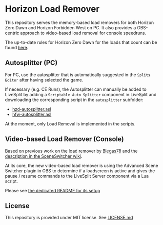 # Horizon Load Remover

This repository serves the memory-based load removers for both Horizon Zero Dawn and Horizon Forbidden West on PC. It also provides a OBS-centric approach to video-based load removal for console speedruns.

The up-to-date rules for Horizon Zero Dawn for the loads that count can be found [here](https://www.speedrun.com/hzd/guides/6atmp).

## Autosplitter (PC)

For PC, use the autosplitter that is automatically suggested in the `Splits Editor` after having selected the game.

If necessary (e.g. CE Runs), the Autosplitter can manually be added to LiveSplit by adding a `Scriptable Auto Splitter` component in LiveSplit and downloading the corresponding script in the `autosplitter` subfolder:
* [hzd-autosplitter.asl](https://raw.githubusercontent.com/HorizonSpeedrun/horizon-load-remover/master/autosplitter/hzd-autosplitter.asl)
* [hfw-autosplitter.asl](https://raw.githubusercontent.com/HorizonSpeedrun/horizon-load-remover/master/autosplitter/hfw-autosplitter.asl)

At the moment, only Load Removal is implemented in the scripts.

## Video-based Load Remover (Console)

Based on previous work on the load remover by [Blegas78](https://github.com/blegas78/autoSplitters) and the [description in the SceneSwitcher wiki](https://github.com/WarmUpTill/SceneSwitcher/wiki/Activate-overlay-to-hide-parts-of-the-screen).

At its core, the new video-based load remover is using the Advanced Scene Switcher plugin in OBS to determine if a loadscreen is active and gives the pause / resume commands to the LiveSplit Server component via a Lua script.

Please see [the dedicated README for its setup](video-based-LR.md)

## License

This repository is provided under MIT license. See [LICENSE.md](/LICENSE.md)
